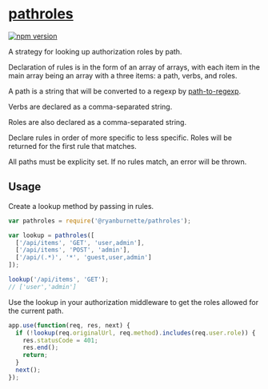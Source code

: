 # [pathroles][1]

[![npm version](https://badge.fury.io/js/%40ryanburnette%2Fpathroles.svg)](https://badge.fury.io/js/%40ryanburnette%2Fpathroles)

A strategy for looking up authorization roles by path.

Declaration of rules is in the form of an array of arrays, with each item in the
main array being an array with a three items: a path, verbs, and roles.

A path is a string that will be converted to a regexp by [path-to-regexp][1].

Verbs are declared as a comma-separated string.

Roles are also declared as a comma-separated string.

Declare rules in order of more specific to less specific. Roles will be returned
for the first rule that matches.

All paths must be explicity set. If no rules match, an error will be thrown.

## Usage

Create a lookup method by passing in rules.

```js
var pathroles = require('@ryanburnette/pathroles');

var lookup = pathroles([
  ['/api/items', 'GET', 'user,admin'],
  ['/api/items', 'POST', 'admin'],
  ['/api/(.*)', '*', 'guest,user,admin']
]);

lookup('/api/items', 'GET');
// ['user','admin']
```

Use the lookup in your authorization middleware to get the roles allowed for the
current path.

```js
app.use(function(req, res, next) {
  if (!lookup(req.originalUrl, req.method).includes(req.user.role)) {
    res.statusCode = 401;
    res.end();
    return;
  }
  next();
});
```

[1]: https://github.com/ryanburnette/pathroles
[2]: https://github.com/pillarjs/path-to-regexp
